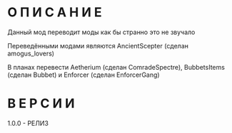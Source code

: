 # О П И С А Н И Е

Данный мод переводит моды как бы странно это не звучало

Переведёнными модами являются AncientScepter (сделан amogus_lovers)

В планах перевести Aetherium (сделан ComradeSpectre), BubbetsItems (сделан Bubbet) и Enforcer (сделан EnforcerGang)

# В Е Р С И И

1.0.0 - РЕЛИЗ 
